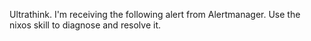 Ultrathink. I'm receiving the following alert from Alertmanager. Use the nixos
skill to diagnose and resolve it.
